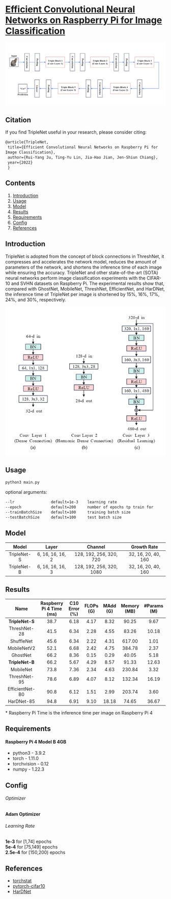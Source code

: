 # [Efficient Convolutional Neural Networks on Raspberry Pi for Image Classification](https://arxiv.org/abs/2204.00943)
<p align="center">
  <img src="Img/architecture.jpg" width="640" title="architecture">
</p>

## Citation
If you find TripleNet useful in your research, please consider citing:

	@article{TripleNet,
	 title={Efficient Convolutional Neural Networks on Raspberry Pi for Image Classification},
	 author={Rui-Yang Ju, Ting-Yu Lin, Jia-Hao Jian, Jen-Shiun Chiang},
	 year={2022}
	 }
	 
## Contents
1. [Introduction](#introduction)
2. [Usage](#Usage)
3. [Model](#Model)
4. [Results](#Results)
5. [Requirements](#Requirements)
6. [Config](#Config)
7. [References](#References)

## Introduction
TripleNet is adopted from the concept of block connections in ThreshNet, it compresses and accelerates the network model, reduces the amount of parameters of the network, and shortens the inference time of each image while ensuring the accuracy. TripleNet and other state-of-the-art (SOTA) neural networks perform image classification experiments with the CIFAR-10 and SVHN datasets on Raspberry Pi. The experimental results show that, compared with GhostNet, MobileNet, ThreshNet, EfficientNet, and HarDNet, the inference time of TripleNet per image is shortened by 15%, 16%, 17%, 24%, and 30%, respectively.

 <img src="Img/conv_layers.jpg" width="640" title="conv_layers">

## Usage
```bash
python3 main.py
```
optional arguments:

    --lr                default=1e-3    learning rate
    --epoch             default=200     number of epochs tp train for
    --trainBatchSize    default=100     training batch size
    --testBatchSize     default=100     test batch size

## Model
| **Model** | **Layer** | **Channel** | **Growth Rate** |
| :---: | :---: | :---: | :---: |
| TripleNet-S | 6, 16, 16, 16, 2 | 128, 192, 256, 320, 720 | 32, 16, 20, 40, 160 |
| TripleNet-B | 6, 16, 16, 16, 3 | 128, 192, 256, 320, 1080 | 32, 16, 20, 40, 160 |

## Results
| Name | Raspberry Pi 4 Time (ms) | C10 Error (%) | FLOPs (G) | MAdd (G) | Memory (MB) | #Params (M) |
| :---: | :---: | :---: | :---: | :---: | :---: | :---: |
| **TripleNet-S** | 38.7 | 6.18 | 4.17 | 8.32 | 90.25 | 9.67 |
| ThreshNet-28 | 41.5 | 6.34 | 2.28 | 4.55 | 83.26 | 10.18 |
| ShuffleNet | 45.6 | 6.34 | 2.22 | 4.31 | 617.00 | 1.01 |
| MobileNetV2 | 52.1 | 6.68 | 2.42 | 4.75 | 384.78 | 2.37 |
| GhostNet | 66.2 | 8.36 | 0.15 | 0.29 | 40.05 | 5.18 |
| **TripleNet-B** | 66.2 | 5.67 | 4.29 | 8.57 | 91.33 | 12.63 |
| MobileNet | 73.8 | 7.36 | 2.34 | 4.63 | 230.84 | 3.32 | 
| ThreshNet-95 | 78.6 | 6.89 | 4.07 | 8.12 | 132.34 | 16.19 |
| EfficientNet-B0 | 90.8 | 6.12 | 1.51 | 2.99 | 203.74 | 3.60 | 
| HarDNet-85 | 94.8 | 6.91 | 9.10 | 18.18 | 74.65 | 36.67 |

\* Raspberry Pi Time is the inference time per image on Raspberry Pi 4

## Requirements
#### Raspberry Pi 4 Model B 4GB
* python3 - 3.9.2
* torch - 1.11.0
* torchvision - 0.12
* numpy - 1.22.3

## Config
###### Optimizer 
__Adam Optimizer__
###### Learning Rate
__1e-3__ for [1,74] epochs <br>
__5e-4__ for [75,149] epochs <br>
__2.5e-4__ for [150,200) epochs <br>


## References
* [torchstat](https://github.com/Swall0w/torchstat)
* [pytorch-cifar10](https://github.com/soapisnotfat/pytorch-cifar10)
* [HarDNet](https://github.com/PingoLH/Pytorch-HarDNet)
